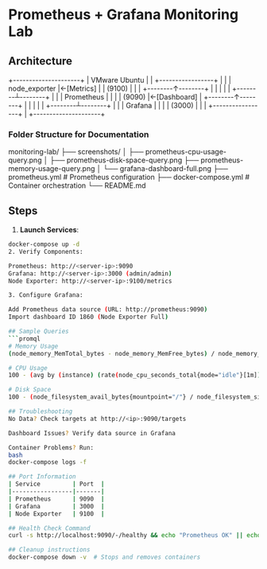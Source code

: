 # Prometheus + Grafana Monitoring Lab

## Architecture
+---------------------+
|   VMware Ubuntu     |
| +-----------------+ |
| |  node_exporter  |←[Metrics]
| | (9100)          | |
| +--------↑--------+ |
|          |           |
| +--------┴--------+ |
| |   Prometheus    | |
| | (9090)          |←[Dashboard]
| +--------↑--------+ |
|          |           |
| +--------┴--------+ |
| |     Grafana     | |
| | (3000)          | |
| +-----------------+ |
+---------------------+

### **Folder Structure for Documentation**
monitoring-lab/
├── screenshots/
│ ├── prometheus-cpu-usage-query.png
│ ├── prometheus-disk-space-query.png
  ├── prometheus-memory-usage-query.png
│ └── grafana-dashboard-full.png
├── prometheus.yml      # Prometheus configuration
├── docker-compose.yml  # Container orchestration
└── README.md

## Steps
1.  **Launch Services**:
   ```bash
   docker-compose up -d
2. Verify Components:

Prometheus: http://<server-ip>:9090
Grafana: http://<server-ip>:3000 (admin/admin)
Node Exporter: http://<server-ip>:9100/metrics

3. Configure Grafana:

Add Prometheus data source (URL: http://prometheus:9090)
Import dashboard ID 1860 (Node Exporter Full)

## Sample Queries
```promql
# Memory Usage
(node_memory_MemTotal_bytes - node_memory_MemFree_bytes) / node_memory_MemTotal_bytes * 100

# CPU Usage
100 - (avg by (instance) (rate(node_cpu_seconds_total{mode="idle"}[1m])) * 100)

# Disk Space
100 - (node_filesystem_avail_bytes{mountpoint="/"} / node_filesystem_size_bytes{mountpoint="/"} * 100)

## Troubleshooting
No Data? Check targets at http://<ip>:9090/targets

Dashboard Issues? Verify data source in Grafana

Container Problems? Run:
bash
docker-compose logs -f

## Port Information
   | Service         | Port  |
   |-----------------|-------|
   | Prometheus      | 9090  |
   | Grafana         | 3000  |
   | Node Exporter   | 9100  |

## Health Check Command
curl -s http://localhost:9090/-/healthy && echo "Prometheus OK" || echo "Error"

## Cleanup instructions
docker-compose down -v  # Stops and removes containers
